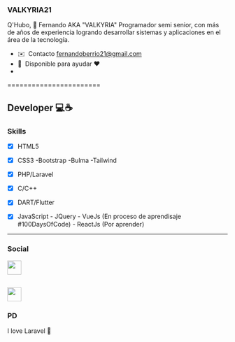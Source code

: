 ### VALKYRIA21 
Q'Hubo, 👋 Fernando AKA "VALKYRIA" 
Programador semi senior, con más de años de
experiencia logrando desarrollar sistemas y
aplicaciones en el área de la tecnología.

* ✉️  Contacto [fernandoberrio21@gmail.com](mailto:fernandoberrio21@gmail.com)
* 🤝  Disponible para ayudar ❤
* 
=======================

Developer 💻☕
-------------

### Skills

- [x] HTML5
- [x] CSS3
        -Bootstrap
        -Bulma
        -Tailwind
- [x] PHP/Laravel
- [x] C/C++
- [x] DART/Flutter
- [x] JavaScript
        - JQuery
        - VueJs (En proceso de aprendisaje #100DaysOfCode)
        - ReactJs (Por aprender) 


-------------

### Social

<a href="https://twitter.com/FhernandoDev" target="_blank" rel="noreferrer"><img src="https://raw.githubusercontent.com/danielcranney/readme-generator/main/public/icons/socials/twitter.svg" width="32" height="32" /></a></p>

<a href="https://www.linkedin.com/in/fernando-berrio-torres/" target="_blank" rel="noreferrer"><img src="https://raw.githubusercontent.com/danielcranney/readme-generator/main/public/icons/socials/linkedin.svg" width="32" height="32" /></a>
-------------

### PD

I love Laravel 💖
